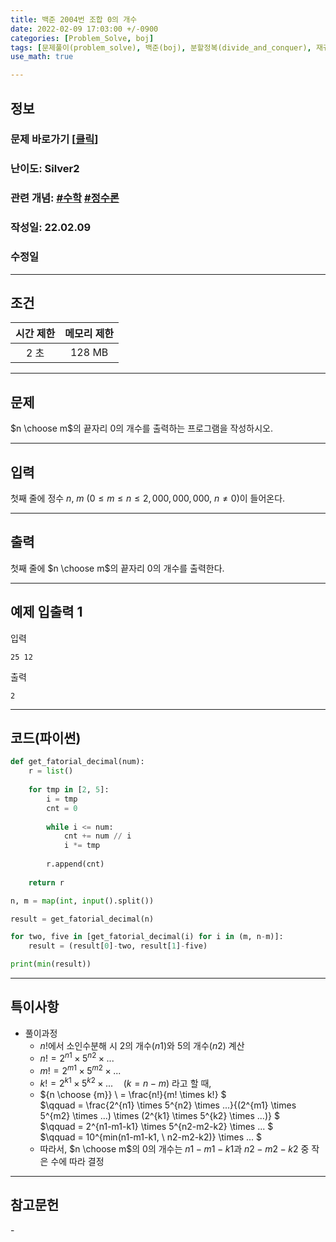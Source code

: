 ```yaml
---
title: 백준 2004번 조합 0의 개수
date: 2022-02-09 17:03:00 +/-0900
categories: [Problem_Solve, boj]
tags: [문제풀이(problem_solve), 백준(boj), 분할정복(divide_and_conquer), 재귀(recursion)]
use_math: true

---
```


## 정보
### 문제 바로가기 [[클릭](https://www.acmicpc.net/problem/1780)]
### 난이도: Silver2
### 관련 개념: [#수학](https://www.acmicpc.net/problemset?sort=ac_desc&algo=124) [#정수론](https://www.acmicpc.net/problemset?sort=ac_desc&algo=95)
### 작성일: 22.02.09
### 수정일

---
## 조건

시간 제한|메모리 제한
:---:|:---:
2 초|128 MB

---
## 문제
$n \choose m$의 끝자리 $0$의 개수를 출력하는 프로그램을 작성하시오.

---
## 입력
첫째 줄에 정수 $n$, $m$ ($0 \le m \le n \le 2,000,000,000$, $n \ne 0$)이 들어온다.

---
## 출력
첫째 줄에 $n \choose m$의 끝자리 $0$의 개수를 출력한다.

---
## 예제 입출력 1
입력
```
25 12
```

출력
```
2
```

---
## 코드(파이썬)
```python
def get_fatorial_decimal(num):
    r = list()
    
    for tmp in [2, 5]:
        i = tmp
        cnt = 0
        
        while i <= num:
            cnt += num // i
            i *= tmp
        
        r.append(cnt)
            
    return r

n, m = map(int, input().split())

result = get_fatorial_decimal(n)

for two, five in [get_fatorial_decimal(i) for i in (m, n-m)]:
    result = (result[0]-two, result[1]-five)

print(min(result))

```

---
## 특이사항
- 풀이과정
  - $n!$에서 소인수분해 시 2의 개수($n1$)와 5의 개수($n2$) 계산
  - $n! = 2^{n1} \times 5^{n2} \times ...$
  - $m! = 2^{m1} \times 5^{m2} \times ...$
  - $k! = 2^{k1} \times 5^{k2} \times ... \quad (k = n - m)$ 라고 할 때,
  - ${n \choose {m}} \ = \frac{n!}{m! \times k!} $ <br>
    $\qquad = \frac{2^{n1} \times 5^{n2} \times ...}{(2^{m1} \times 5^{m2} \times ...) \times (2^{k1} \times 5^{k2} \times ...)} $ <br>
    $\qquad = 2^{n1-m1-k1} \times 5^{n2-m2-k2} \times ... $ <br>
    $\qquad = 10^{min(n1-m1-k1, \ n2-m2-k2)} \times ... $
  - 따라서, $n \choose m$의 0의 개수는 $n1-m1-k1$과 $n2-m2-k2$ 중 작은 수에 따라 결정

---
## 참고문헌
\-
